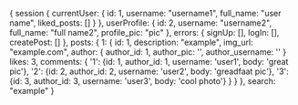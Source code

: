 {
  session {
    currentUser: {
      id: 1,
      username: "username1",
      full_name: "user name",
      liked_posts: []
    }
  },
  userProfile: {
    id: 2,
    username: "username2",
    full_name: "full name2",
    profile_pic: "pic"
  },
  errors: {
    signUp: [],
    logIn: [],
    createPost: []
  },
  posts: {
    1: {
      id: 1,
      description: "example",
      img_url: "example.com",
      author: {
        author_id: 1,
        author_pic: '',
        author_username: ''
      }
      likes: 3,
      comments: {
        '1': {id: 1, author_id: 1, username: 'user1', body: 'great pic'},
        '2': {id: 2, author_id: 2, username: 'user2', body: 'greadfaat pic'},
        '3': {id: 3, author_id: 3, username: 'user3', body: 'cool photo'}
      }
    }
  },
  search: "example"
}

